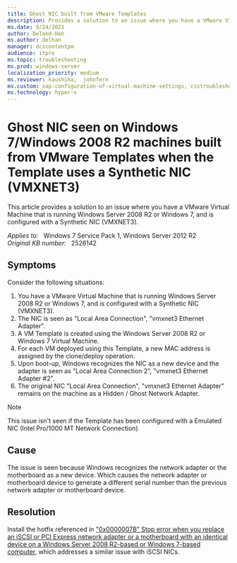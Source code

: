 ```yaml
---
title: Ghost NIC built from VMware Templates
description: Provides a solution to an issue where you have a VMware Virtual Machine that is running Windows Server 2008 R2 or Windows 7, and is configured with a Synthetic NIC (VMXNET3).
ms.date: 9/24/2021
author: Deland-Han
ms.author: delhan
manager: dcscontentpm
audience: itpro
ms.topic: troubleshooting
ms.prod: windows-server
localization_priority: medium
ms.reviewer: kaushika,  johnfern
ms.custom: sap:configuration-of-virtual-machine-settings, csstroubleshoot
ms.technology: hyper-v
---
```

# Ghost NIC seen on Windows 7/Windows 2008 R2 machines built from VMware Templates when the Template uses a Synthetic NIC (VMXNET3)

This article provides a solution to an issue where you have a VMware Virtual Machine that is running Windows Server 2008 R2 or Windows 7, and is configured with a Synthetic NIC (VMXNET3).

_Applies to:_ &nbsp; Windows 7 Service Pack 1, Windows Server 2012 R2  
_Original KB number:_ &nbsp; 2526142

## Symptoms

Consider the following situations:

1. You have a VMware Virtual Machine that is running Windows Server 2008 R2 or Windows 7, and is configured with a Synthetic NIC (VMXNET3).
2. The NIC is seen as "Local Area Connection", "vmxnet3 Ethernet Adapter".
3. A VM Template is created using the Windows Server 2008 R2 or Windows 7 Virtual Machine.
4. For each VM deployed using this Template, a new MAC address is assigned by the clone/deploy operation.
5. Upon boot-up, Windows recognizes the NIC as a new device and the adapter is seen as "Local Area Connection 2", "vmxnet3 Ethernet Adapter #2".
6. The original NIC "Local Area Connection", "vmxnet3 Ethernet Adapter" remains on the machine as a Hidden / Ghost Network Adapter.

> [!NOTE]
> This issue isn't seen if the Template has been configured with a Emulated NIC (Intel Pro/1000 MT Network Connection)

## Cause

The issue is seen because Windows recognizes the network adapter or the motherboard as a new device. Which causes the network adapter or motherboard device to generate a different serial number than the previous network adapter or motherboard device.

## Resolution

Install the hotfix referenced in ["0x0000007B" Stop error when you replace an iSCSI or PCI Express network adapter or a motherboard with an identical device on a Windows Server 2008 R2-based or Windows 7-based computer](https://support.microsoft.com/help/2344941), which addresses a similar issue with iSCSI NICs.
